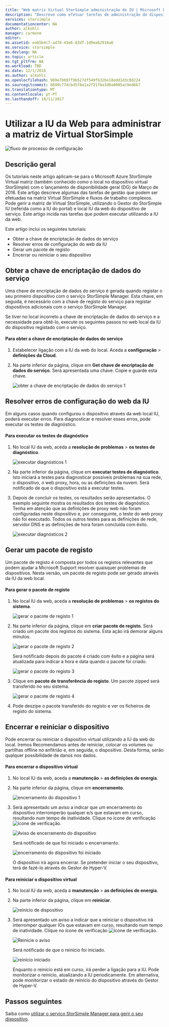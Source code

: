```yaml
---
title: "Web matriz Virtual StorSimple administração de IU | Microsoft Docs"
description: "Descreve como efetuar tarefas de administração do dispositivo básico através da IU da web de matriz Virtual StorSimple."
services: storsimple
documentationcenter: NA
author: alkohli
manager: carmonm
editor: 
ms.assetid: ea65b4c7-a478-43e6-83df-1d9ea62916a6
ms.service: storsimple
ms.devlang: NA
ms.topic: article
ms.tgt_pltfrm: NA
ms.workload: TBD
ms.date: 12/1/2016
ms.author: alkohli
ms.openlocfilehash: 989e7b697f9b527df549fb32be18edd1d3c8d224
ms.sourcegitcommit: 6699c77dcbd5f8a1a2f21fba3d0a0005ac9ed6b7
ms.translationtype: MT
ms.contentlocale: pt-PT
ms.lasthandoff: 10/11/2017
---
```

# <a name="use-the-web-ui-to-administer-your-storsimple-virtual-array"></a>Utilizar a IU da Web para administrar a matriz de Virtual StorSimple
![fluxo de processo de configuração](./media/storsimple-ova-web-ui-admin/manage4.png)

## <a name="overview"></a>Descrição geral
Os tutoriais neste artigo aplicam-se para o Microsoft Azure StorSimple Virtual matriz (também conhecido como o local no dispositivo virtual StorSimple) com o lançamento de disponibilidade geral (DG) de Março de 2016. Este artigo descreve algumas das tarefas de gestão que podem ser efetuadas na matriz Virtual StorSimple e fluxos de trabalho complexos. Pode gerir a matriz de Virtual StorSimple, utilizando o Gestor do StorSimple IU (referida como a IU do portal) e local IU da web do dispositivo de serviço. Este artigo incida nas tarefas que podem executar utilizando a IU da web.

Este artigo inclui os seguintes tutoriais:

* Obter a chave de encriptação de dados do serviço
* Resolver erros de configuração do web da IU
* Gerar um pacote de registo
* Encerrar ou reiniciar o seu dispositivo

## <a name="get-the-service-data-encryption-key"></a>Obter a chave de encriptação de dados do serviço
Uma chave de encriptação de dados do serviço é gerada quando registar o seu primeiro dispositivo com o serviço StorSimple Manager. Esta chave, em seguida, é necessário com a chave de registo do serviço para registar dispositivos adicionais com o serviço StorSimple Manager.

Se tiver no local incorreto a chave de encriptação de dados do serviço e a necessidade para obtê-lo, execute os seguintes passos no web local da IU do dispositivo registado com o serviço.

#### <a name="to-get-the-service-data-encryption-key"></a>Para obter a chave de encriptação de dados do serviço
1. Estabelecer ligação com a IU da web do local. Aceda a **configuração** > **definições da Cloud**.
2. Na parte inferior da página, clique em **Get chave de encriptação de dados do serviço**. Será apresentada uma chave. Copie e guarde esta chave.
   
    ![obter a chave de encriptação de dados do serviço 1](./media/storsimple-ova-web-ui-admin/image27.png)

## <a name="troubleshoot-web-ui-setup-errors"></a>Resolver erros de configuração do web da IU
Em alguns casos quando configurou o dispositivo através da web local IU, poderá executar erros. Para diagnosticar e resolver esses erros, pode executar os testes de diagnóstico.

#### <a name="to-run-the-diagnostic-tests"></a>Para executar os testes de diagnóstico
1. No local IU da web, aceda a **resolução de problemas** > **os testes de diagnóstico**.
   
    ![executar diagnósticos 1](./media/storsimple-ova-web-ui-admin/image29.png)
2. Na parte inferior da página, clique em **executar testes de diagnóstico**. Isto iniciará a testes para diagnosticar possíveis problemas na sua rede, o dispositivo, o web proxy, hora, ou as definições da nuvem. Será notificado de que o dispositivo está a executar testes.
3. Depois de concluir os testes, os resultados serão apresentados. O exemplo seguinte mostra os resultados dos testes de diagnóstico. Tenha em atenção que as definições de proxy web não foram configuradas neste dispositivo e, por conseguinte, o teste do web proxy não foi executado. Todos os outros testes para as definições de rede, servidor DNS e as definições de hora foram concluída com êxito.
   
    ![executar diagnósticos 2](./media/storsimple-ova-web-ui-admin/image30.png)

## <a name="generate-a-log-package"></a>Gerar um pacote de registo
Um pacote de registo é composta por todos os registos relevantes que podem ajudar a Microsoft Support resolver quaisquer problemas de dispositivos. Nesta versão, um pacote de registo pode ser gerado através da IU da web local.

#### <a name="to-generate-the-log-package"></a>Para gerar o pacote de registo
1. No local IU da web, aceda a **resolução de problemas** > **os registos do sistema**.
   
    ![gerar o pacote de registo 1](./media/storsimple-ova-web-ui-admin/image31.png)
2. Na parte inferior da página, clique em **criar pacote de registo**. Será criado um pacote dos registos do sistema. Esta ação irá demorar alguns minutos.
   
    ![gerar o pacote de registo 2](./media/storsimple-ova-web-ui-admin/image32.png)
   
    Será notificado depois do pacote é criado com êxito e a página será atualizada para indicar a hora e data quando o pacote foi criado.
   
    ![gerar o pacote do registo 3](./media/storsimple-ova-web-ui-admin/image33.png)
3. Clique em **pacote de transferência do registo**. Um pacote zipped será transferido no seu sistema.
   
    ![gerar o pacote de registo 4](./media/storsimple-ova-web-ui-admin/image34.png)
4. Pode deszipe o pacote transferido do registo e ver os ficheiros de registo do sistema.

## <a name="shut-down-and-restart-your-device"></a>Encerrar e reiniciar o dispositivo
Pode encerrar ou reiniciar o dispositivo virtual utilizando a IU da web do local. Iremos Recomendamos antes de reiniciar, colocar os volumes ou partilhas offline no anfitrião e, em seguida, o dispositivo. Desta forma, serão qualquer possibilidade de danos nos dados. 

#### <a name="to-shut-down-your-virtual-device"></a>Para encerrar o dispositivo virtual
1. No local IU da web, aceda a **manutenção** > **as definições de energia**.
2. Na parte inferior da página, clique em **encerramento**.
   
    ![encerramento do dispositivo 1](./media/storsimple-ova-web-ui-admin/image36.png)
3. Será apresentado um aviso a indicar que um encerramento do dispositivo interromperão qualquer e/s que estavam em curso, resultando num tempo de inatividade. Clique no ícone de verificação ![ícone de verificação](./media/storsimple-ova-web-ui-admin/image3.png).
   
    ![Aviso de encerramento do dispositivo](./media/storsimple-ova-web-ui-admin/image37.png)
   
    Será notificado de que foi iniciado o encerramento.
   
    ![encerramento do dispositivo foi iniciado](./media/storsimple-ova-web-ui-admin/image38.png)
   
    O dispositivo irá agora encerrar. Se pretender iniciar o seu dispositivo, terá de fazê-lo através do Gestor de Hyper-V.

#### <a name="to-restart-your-virtual-device"></a>Para reiniciar o dispositivo virtual
1. No local IU da web, aceda a **manutenção** > **as definições de energia**.
2. Na parte inferior da página, clique em **reiniciar**.
   
    ![reinício de dispositivo](./media/storsimple-ova-web-ui-admin/image36.png)
3. Será apresentado um aviso a indicar que a reiniciar o dispositivo irá interromper qualquer IOs que estavam em curso, resultando num tempo de inatividade. Clique no ícone de verificação ![ícone de verificação](./media/storsimple-ova-web-ui-admin/image3.png).
   
    ![Reinicie o aviso](./media/storsimple-ova-web-ui-admin/image37.png)
   
    Será notificado de que o reinício foi iniciado.
   
    ![reinício iniciado](./media/storsimple-ova-web-ui-admin/image39.png)
   
    Enquanto o reinício está em curso, irá perder a ligação para a IU. Pode monitorizar o reinício, atualizando a IU periodicamente. Em alternativa, pode monitorizar o estado de reinício do dispositivo através do Gestor de Hyper-V.

## <a name="next-steps"></a>Passos seguintes
Saiba como [utilizar o serviço StorSimple Manager para gerir o seu dispositivo](storsimple-virtual-array-manager-service-administration.md).

